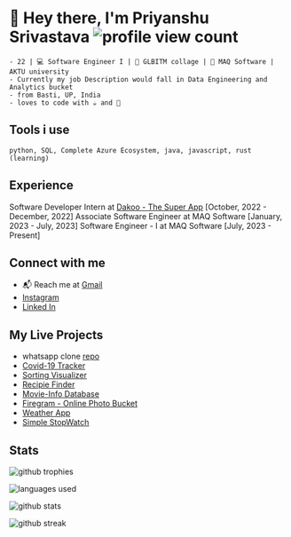 # 👋 Hey there, I'm **Priyanshu Srivastava** ![profile view count](https://komarev.com/ghpvc/?username=priyanshu4705&label=Profile%20views&color=0e75b6&style=flat)

    - 22 | 💻 Software Engineer I | 🎒 GLBITM collage | 🏢 MAQ Software | AKTU university
    - Currently my job Description would fall in Data Engineering and Analytics bucket
    - from Basti, UP, India
    - loves to code with ☕ and 🎵

## Tools i use

    python, SQL, Complete Azure Ecosystem, java, javascript, rust (learning)

## Experience

Software Developer Intern at [Dakoo - The Super App](https://dakoo.app) [October, 2022 - December, 2022]
Associate Software Engineer at MAQ Software [January, 2023 - July, 2023]
Software Engineer - I at MAQ Software [July, 2023 - Present]
  
## Connect with me

- 📬 Reach me at [Gmail](mailto:priyanshusrivastava4705@gmail.com)
- [Instagram](https://www.instagram.com/priyanshu4705/)
- [Linked In](https://www.linkedin.com/in/priyanshu-srivastava-b49a00204/)

## My Live Projects

- whatsapp clone [repo](https://github.com/priyanshu4705/whatsapp-clone-frontend)
- [Covid-19 Tracker](https://covid-project-df93b.web.app/)
- [Sorting Visualizer](https://sorting-visualizer-26676.web.app/)
- [Recipie Finder](https://recipefinder-b6ea4.web.app/)
- [Movie-Info Database](https://movie-database-app-4705.web.app/)
- [Firegram - Online Photo Bucket](https://firegram-35b7f.web.app/)
- [Weather App](https://react-weather-app-4b0eb.web.app/)
- [Simple StopWatch](https://stopwatch-4f9d3.web.app/)

## Stats

![github trophies](https://github-profile-trophy.vercel.app/?username=priyanshu4705)

![languages used](https://github-readme-stats.vercel.app/api/top-langs?username=priyanshu4705&show_icons=true&locale=en&layout=compact)

![github stats](https://github-readme-stats.vercel.app/api?username=priyanshu4705&show_icons=true&locale=en)

![github streak](https://github-readme-streak-stats.herokuapp.com/?user=priyanshu4705&)
